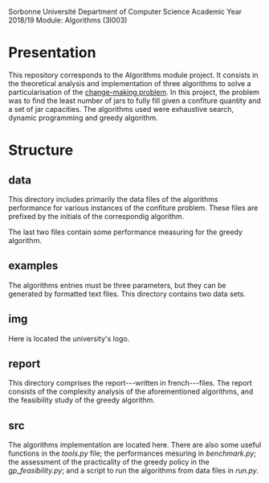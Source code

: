 Sorbonne Université
Department of Computer Science
Academic Year 2018/19
Module: Algorithms (3I003)

Presentation
============
This repository corresponds to the Algorithms module project. It consists in the theoretical analysis and implementation of three algorithms to solve a particularisation of the [change-making problem](https://en.wikipedia.org/wiki/Change-making_problem "Wikipedia Entry"). In this project, the problem was to find the least number of jars to fully fill given a confiture quantity and a set of jar capacities. The algorithms used were exhaustive search, dynamic programming and greedy algorithm.

Structure
=========
data
----
This directory includes primarily the data files of the algorithms performance for various instances of the confiture problem. These files are prefixed by the initials of the correspondig algorithm.

The last two files contain some performance measuring for the greedy algorithm.

examples
--------
The algorithms entries must be three parameters, but they can be generated by formatted text files. This directory contains two data sets.

img
---
Here is located the university's logo.

report
------
This directory comprises the report---written in french---files. The report consists of the complexity analysis of the aforementioned algorithms, and the feasibility study of the greedy algorithm.

src
---
The algorithms implementation are located here. There are also some useful functions in the *tools.py* file; the performances mesuring in *benchmark.py*; the assessment of the practicality of the greedy policy in the *gp_feasibility.py*; and a script to run the algorithms from data files in *run.py*.
